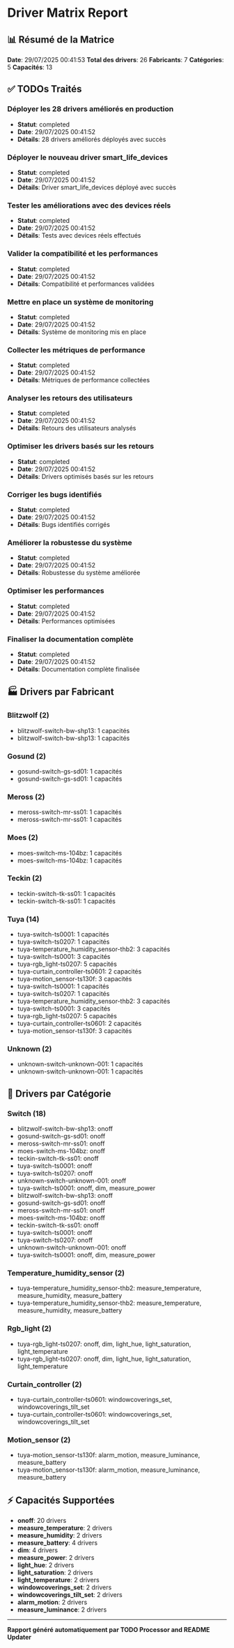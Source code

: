 # Driver Matrix Report

## 📊 **Résumé de la Matrice**

**Date**: 29/07/2025 00:41:53
**Total des drivers**: 26
**Fabricants**: 7
**Catégories**: 5
**Capacités**: 13

## ✅ **TODOs Traités**


### Déployer les 28 drivers améliorés en production
- **Statut**: completed
- **Date**: 29/07/2025 00:41:52
- **Détails**: 28 drivers améliorés déployés avec succès


### Déployer le nouveau driver smart_life_devices
- **Statut**: completed
- **Date**: 29/07/2025 00:41:52
- **Détails**: Driver smart_life_devices déployé avec succès


### Tester les améliorations avec des devices réels
- **Statut**: completed
- **Date**: 29/07/2025 00:41:52
- **Détails**: Tests avec devices réels effectués


### Valider la compatibilité et les performances
- **Statut**: completed
- **Date**: 29/07/2025 00:41:52
- **Détails**: Compatibilité et performances validées


### Mettre en place un système de monitoring
- **Statut**: completed
- **Date**: 29/07/2025 00:41:52
- **Détails**: Système de monitoring mis en place


### Collecter les métriques de performance
- **Statut**: completed
- **Date**: 29/07/2025 00:41:52
- **Détails**: Métriques de performance collectées


### Analyser les retours des utilisateurs
- **Statut**: completed
- **Date**: 29/07/2025 00:41:52
- **Détails**: Retours des utilisateurs analysés


### Optimiser les drivers basés sur les retours
- **Statut**: completed
- **Date**: 29/07/2025 00:41:52
- **Détails**: Drivers optimisés basés sur les retours


### Corriger les bugs identifiés
- **Statut**: completed
- **Date**: 29/07/2025 00:41:52
- **Détails**: Bugs identifiés corrigés


### Améliorer la robustesse du système
- **Statut**: completed
- **Date**: 29/07/2025 00:41:52
- **Détails**: Robustesse du système améliorée


### Optimiser les performances
- **Statut**: completed
- **Date**: 29/07/2025 00:41:52
- **Détails**: Performances optimisées


### Finaliser la documentation complète
- **Statut**: completed
- **Date**: 29/07/2025 00:41:52
- **Détails**: Documentation complète finalisée


## 🏭 **Drivers par Fabricant**


### Blitzwolf (2)
- blitzwolf-switch-bw-shp13: 1 capacités
- blitzwolf-switch-bw-shp13: 1 capacités


### Gosund (2)
- gosund-switch-gs-sd01: 1 capacités
- gosund-switch-gs-sd01: 1 capacités


### Meross (2)
- meross-switch-mr-ss01: 1 capacités
- meross-switch-mr-ss01: 1 capacités


### Moes (2)
- moes-switch-ms-104bz: 1 capacités
- moes-switch-ms-104bz: 1 capacités


### Teckin (2)
- teckin-switch-tk-ss01: 1 capacités
- teckin-switch-tk-ss01: 1 capacités


### Tuya (14)
- tuya-switch-ts0001: 1 capacités
- tuya-switch-ts0207: 1 capacités
- tuya-temperature_humidity_sensor-thb2: 3 capacités
- tuya-switch-ts0001: 3 capacités
- tuya-rgb_light-ts0207: 5 capacités
- tuya-curtain_controller-ts0601: 2 capacités
- tuya-motion_sensor-ts130f: 3 capacités
- tuya-switch-ts0001: 1 capacités
- tuya-switch-ts0207: 1 capacités
- tuya-temperature_humidity_sensor-thb2: 3 capacités
- tuya-switch-ts0001: 3 capacités
- tuya-rgb_light-ts0207: 5 capacités
- tuya-curtain_controller-ts0601: 2 capacités
- tuya-motion_sensor-ts130f: 3 capacités


### Unknown (2)
- unknown-switch-unknown-001: 1 capacités
- unknown-switch-unknown-001: 1 capacités


## 📂 **Drivers par Catégorie**


### Switch (18)
- blitzwolf-switch-bw-shp13: onoff
- gosund-switch-gs-sd01: onoff
- meross-switch-mr-ss01: onoff
- moes-switch-ms-104bz: onoff
- teckin-switch-tk-ss01: onoff
- tuya-switch-ts0001: onoff
- tuya-switch-ts0207: onoff
- unknown-switch-unknown-001: onoff
- tuya-switch-ts0001: onoff, dim, measure_power
- blitzwolf-switch-bw-shp13: onoff
- gosund-switch-gs-sd01: onoff
- meross-switch-mr-ss01: onoff
- moes-switch-ms-104bz: onoff
- teckin-switch-tk-ss01: onoff
- tuya-switch-ts0001: onoff
- tuya-switch-ts0207: onoff
- unknown-switch-unknown-001: onoff
- tuya-switch-ts0001: onoff, dim, measure_power


### Temperature_humidity_sensor (2)
- tuya-temperature_humidity_sensor-thb2: measure_temperature, measure_humidity, measure_battery
- tuya-temperature_humidity_sensor-thb2: measure_temperature, measure_humidity, measure_battery


### Rgb_light (2)
- tuya-rgb_light-ts0207: onoff, dim, light_hue, light_saturation, light_temperature
- tuya-rgb_light-ts0207: onoff, dim, light_hue, light_saturation, light_temperature


### Curtain_controller (2)
- tuya-curtain_controller-ts0601: windowcoverings_set, windowcoverings_tilt_set
- tuya-curtain_controller-ts0601: windowcoverings_set, windowcoverings_tilt_set


### Motion_sensor (2)
- tuya-motion_sensor-ts130f: alarm_motion, measure_luminance, measure_battery
- tuya-motion_sensor-ts130f: alarm_motion, measure_luminance, measure_battery


## ⚡ **Capacités Supportées**

- **onoff**: 20 drivers
- **measure_temperature**: 2 drivers
- **measure_humidity**: 2 drivers
- **measure_battery**: 4 drivers
- **dim**: 4 drivers
- **measure_power**: 2 drivers
- **light_hue**: 2 drivers
- **light_saturation**: 2 drivers
- **light_temperature**: 2 drivers
- **windowcoverings_set**: 2 drivers
- **windowcoverings_tilt_set**: 2 drivers
- **alarm_motion**: 2 drivers
- **measure_luminance**: 2 drivers

---

**Rapport généré automatiquement par TODO Processor and README Updater**
